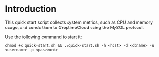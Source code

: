 # Introduction

This quick start script collects system metrics, such as CPU and memory usage, and sends them to GreptimeCloud using the MySQL protocol.

Use the following command to start it:

```shell
chmod +x quick-start.sh && ./quick-start.sh -h <host> -d <dbname> -u <username> -p <password>
```
